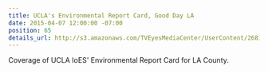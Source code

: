 ```yaml
---
title: UCLA's Environmental Report Card, Good Day LA
date: 2015-04-07 12:00:00 -07:00
position: 65
details_url: http://s3.amazonaws.com/TVEyesMediaCenter/UserContent/268171/4727436.6942/KTTV_04-07-2015_08.05.25.mp4
---
```


Coverage of UCLA IoES' Environmental Report Card for LA County.

